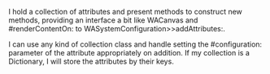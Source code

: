I hold a collection of attributes and present methods to construct new methods, providing an interface a bit like WACanvas and #renderContentOn: to WASystemConfiguration>>addAttributes:.

I can use any kind of collection class and handle setting the #configuration: parameter of the attribute appropriately on addition. If my collection is a Dictionary, I will store the attributes by their keys.
